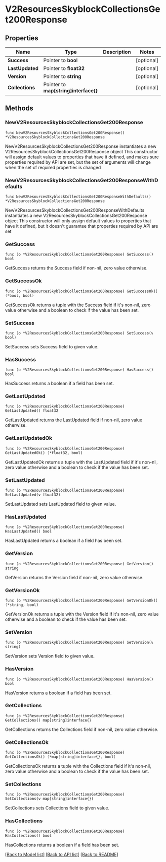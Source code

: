 # V2ResourcesSkyblockCollectionsGet200Response

## Properties

Name | Type | Description | Notes
------------ | ------------- | ------------- | -------------
**Success** | Pointer to **bool** |  | [optional] 
**LastUpdated** | Pointer to **float32** |  | [optional] 
**Version** | Pointer to **string** |  | [optional] 
**Collections** | Pointer to **map[string]interface{}** |  | [optional] 

## Methods

### NewV2ResourcesSkyblockCollectionsGet200Response

`func NewV2ResourcesSkyblockCollectionsGet200Response() *V2ResourcesSkyblockCollectionsGet200Response`

NewV2ResourcesSkyblockCollectionsGet200Response instantiates a new V2ResourcesSkyblockCollectionsGet200Response object
This constructor will assign default values to properties that have it defined,
and makes sure properties required by API are set, but the set of arguments
will change when the set of required properties is changed

### NewV2ResourcesSkyblockCollectionsGet200ResponseWithDefaults

`func NewV2ResourcesSkyblockCollectionsGet200ResponseWithDefaults() *V2ResourcesSkyblockCollectionsGet200Response`

NewV2ResourcesSkyblockCollectionsGet200ResponseWithDefaults instantiates a new V2ResourcesSkyblockCollectionsGet200Response object
This constructor will only assign default values to properties that have it defined,
but it doesn't guarantee that properties required by API are set

### GetSuccess

`func (o *V2ResourcesSkyblockCollectionsGet200Response) GetSuccess() bool`

GetSuccess returns the Success field if non-nil, zero value otherwise.

### GetSuccessOk

`func (o *V2ResourcesSkyblockCollectionsGet200Response) GetSuccessOk() (*bool, bool)`

GetSuccessOk returns a tuple with the Success field if it's non-nil, zero value otherwise
and a boolean to check if the value has been set.

### SetSuccess

`func (o *V2ResourcesSkyblockCollectionsGet200Response) SetSuccess(v bool)`

SetSuccess sets Success field to given value.

### HasSuccess

`func (o *V2ResourcesSkyblockCollectionsGet200Response) HasSuccess() bool`

HasSuccess returns a boolean if a field has been set.

### GetLastUpdated

`func (o *V2ResourcesSkyblockCollectionsGet200Response) GetLastUpdated() float32`

GetLastUpdated returns the LastUpdated field if non-nil, zero value otherwise.

### GetLastUpdatedOk

`func (o *V2ResourcesSkyblockCollectionsGet200Response) GetLastUpdatedOk() (*float32, bool)`

GetLastUpdatedOk returns a tuple with the LastUpdated field if it's non-nil, zero value otherwise
and a boolean to check if the value has been set.

### SetLastUpdated

`func (o *V2ResourcesSkyblockCollectionsGet200Response) SetLastUpdated(v float32)`

SetLastUpdated sets LastUpdated field to given value.

### HasLastUpdated

`func (o *V2ResourcesSkyblockCollectionsGet200Response) HasLastUpdated() bool`

HasLastUpdated returns a boolean if a field has been set.

### GetVersion

`func (o *V2ResourcesSkyblockCollectionsGet200Response) GetVersion() string`

GetVersion returns the Version field if non-nil, zero value otherwise.

### GetVersionOk

`func (o *V2ResourcesSkyblockCollectionsGet200Response) GetVersionOk() (*string, bool)`

GetVersionOk returns a tuple with the Version field if it's non-nil, zero value otherwise
and a boolean to check if the value has been set.

### SetVersion

`func (o *V2ResourcesSkyblockCollectionsGet200Response) SetVersion(v string)`

SetVersion sets Version field to given value.

### HasVersion

`func (o *V2ResourcesSkyblockCollectionsGet200Response) HasVersion() bool`

HasVersion returns a boolean if a field has been set.

### GetCollections

`func (o *V2ResourcesSkyblockCollectionsGet200Response) GetCollections() map[string]interface{}`

GetCollections returns the Collections field if non-nil, zero value otherwise.

### GetCollectionsOk

`func (o *V2ResourcesSkyblockCollectionsGet200Response) GetCollectionsOk() (*map[string]interface{}, bool)`

GetCollectionsOk returns a tuple with the Collections field if it's non-nil, zero value otherwise
and a boolean to check if the value has been set.

### SetCollections

`func (o *V2ResourcesSkyblockCollectionsGet200Response) SetCollections(v map[string]interface{})`

SetCollections sets Collections field to given value.

### HasCollections

`func (o *V2ResourcesSkyblockCollectionsGet200Response) HasCollections() bool`

HasCollections returns a boolean if a field has been set.


[[Back to Model list]](../README.md#documentation-for-models) [[Back to API list]](../README.md#documentation-for-api-endpoints) [[Back to README]](../README.md)


